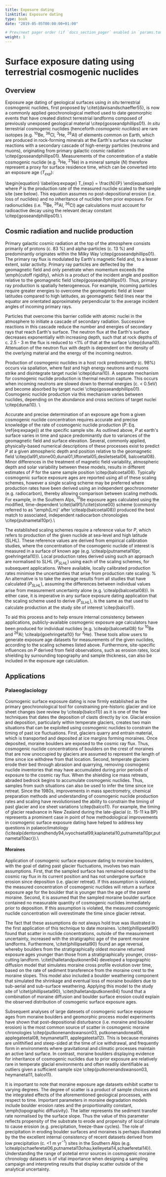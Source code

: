 ```yaml
---
title: Exposure dating
linktitle: Exposure dating
type: book
date: "2019-05-05T00:00:00+01:00"

# Prev/next pager order (if `docs_section_pager` enabled in `params.toml`)
weight: 1
---
```

# Surface exposure dating using terrestrial cosmogenic nuclides 
## Overview
Exposure age dating of geological surfaces using _in situ_ terrestrial cosmogenic nuclides, first proposed by \citet{davisandschaeffer55}, is now a commonly applied geochronological method used to date geomorphic events that have created distinct terrestrial landforms composed of previously unexposed geological material \citep{gosseandphillips01}. _In situ_ terrestrial cosmogenic nuclides (henceforth _cosmogenic nuclides_) are rare isotopes (e.g. <sup>10</sup>Be, <sup>36</sup>Cl, <sup>3</sup>He, <sup>26</sup>Al) of elements common on Earth, which are produced in rock-forming minerals at the Earth's surface via nuclear reactions with a secondary cascade of high-energy particles (neutrons and muons), originating from primary galactic cosmic radiation \citep{gosseandphillips01}. Measurements of the concentration of a stable cosmogenic nuclide (e.g. <sup>3</sup>He, <sup>21</sup>Ne) in a mineral sample (_N_) therefore represent a proxy for surface residence time, which can be converted into an exposure age ($T_{exp}$):

\begin{equation}
\label{eq:expage}
T_{exp} = \frac{N}{P}
\end{equation}
where $P$ is the production rate of the measured nuclide scaled to the sample site (see below). This equation assumes no post-depositional erosion (i.e. loss of nuclides) and no inheritance of nuclides from prior exposure. For radionuclides (i.e. $^{10}$Be,  $^{26}$Al,  $^{36}$Cl) age calculations must account for radioactive decay using the relevant decay constant \citep{gosseandphillips01}.\\

## Cosmic radiation and nuclide production
Primary galactic cosmic radiation at the top of the atmosphere consists primarily of protons (c. 83 \%) and alpha-particles (c. 13 \%) and predominantly originates within the Milky Way \citep{gosseandphillips01}. The primary ray flux is modulated by Earth's magnetic field and, to a lesser extent, solar activity. Primary ray particles are deflected by the geomagnetic field and only penetrate when momentum exceeds the \emph{cutoff rigidity}, which is a product of the incident angle and position relative to the geomagnetic field \citep{gosseandphillips01}. Thus, primary ray production is spatially heterogeneous. For example, incoming particles require greater energies to overcome the geomagnetic field at lower latitudes compared to high latitudes, as geomagnetic field lines near the equator are orientated approximately perpendicular to the average incident angles of incoming primary rays. 

Particles that overcome this barrier collide with atomic nuclei in the atmosphere to initiate a cascade of secondary radiation. Successive reactions in this cascade reduce the number and energies of secondary rays that reach Earth's surface. The neutron flux at the Earth's surface decreases exponentially with increasing depth, such that at rock depths of c. 2.5 - 3 m the flux is reduced to $<$1\% of that at the surface \citep{dunai10}. Attenuation of the neutron flux with depth is dependent on the density of the overlying material and the energy of the incoming neutron. 

Production of cosmogenic nuclides in a host rock predominantly (c. 98\%) occurs via spallation, where fast and high energy neutrons and muons strike and disintegrate target nuclei \citep{dunai10}. A separate mechanism for cosmogenic nuclide production is thermal neutron capture. This occurs when incoming neutrons are slowed down to thermal energies (c. $<$ 0.5eV) and become absorbed by target nuclei \citep{gosseandphillips01}. Cosmogenic nuclide production via this mechanism varies between nuclides, depending on the abundance and cross sections of target nuclei \citep{dunai10}. \\

Accurate and precise determination of an exposure age from a given cosmogenic nuclide concentration requires accurate and precise knowledge of the rate of cosmogenic nuclide production ($P$: Eq. \ref{eq:expage}) at the specific sample site. As outlined above, $P$ at earth's surface varies in time and space predominantly due to variances of the geomagnetic field and surface elevation. Several, commonly applied, physically-based numerical descriptions of these processes exist to predict $P$ at a given atmospheric depth and position relative to the geomagnetic field \citep{lal91,stone00,dunai01,liftonetal05,desiletsetal06, balcoetal08}. Minor differences in the treatment of magnetic field variability, atmospheric depth and solar variability between these models, results in different estimates of $P$ for the same sample position \citep{balcoetal08}. Typically cosmogenic surface exposure ages are reported using all of these scaling schemes, however a single scaling scheme may be preferred where production rates have been derived using an independent geochronometer (e.g. radiocarbon), thereby allowing comparison between scaling methods. For example, in the Southern Alps, $^{10}$Be exposure ages calculated using the modified, time-dependent \citet{lal91}/\citet{stone00} scheme (commonly referred to as '\emph{Lm}' after \citealp{balcoetal08}) produced the best match to associated, independent radiocarbon chronologies \citep{putnametal10pr}.\\

The established scaling schemes require a reference value for $P$, which refers to production of the given nuclide at sea-level and high latitude (SLHL). These reference values are derived from empirical calibration studies, where the concentration of the cosmogenic nuclide of interest is measured in a surface of known age (e.g. \citealp{putnametal10pr, goehringetal10}). Local production rates derived using such an approach are normalised to SLHL ($P_{SLHL}$) using each of the scaling schemes, for subsequent applications. Where available, locally calibrated production rates minimise the uncertainties that arise from production rate scaling. % An alternative is to take the average results from all studies that have calculated (_P_<sub>_SLHL_</sub>), assuming the differences between individual values arise from measurement uncertainty alone (e.g. \citealp{balcoetal08}). In either case, it is imperative in any surface exposure dating application that the scaling scheme used to derive (_P_<sub>_SLHL_</sub>), is the same as that used to calculate production at the study site of interest \citep{balco11}. 

To aid this process and to help ensure internal consistency between applications, publicly-available cosmogenic exposure age calculators have been produced for individual nuclides (e.g. \citealp{balcoetal08} for $^{10}$Be and $^{26}$Al; \citealp{goehringetal10} for $^3$He). These tools allow users to generate exposure age datasets for measurements of the given nuclides, according to the scaling schemes listed above. Furthermore, site-specific influences on $P$ derived from field observations, such as erosion rates, local shielding by surrounding topography and sample thickness, can also be included in the exposure age calculation. 

## Applications

### Palaeoglaciology

Cosmogenic surface exposure dating is now firmly established as the primary geochronological tool for constraining pre-historic glacier and ice sheet changes (see review by \citealp{balco11}) as it is one of the few techniques that dates the deposition of clasts directly by ice. Glacial erosion and deposition, particularly within temperate glaciers, creates two main situations that can be exploited using cosmogenic nuclides to constrain the timing of past ice fluctuations. First, glaciers quarry and entrain material, which is transported and deposited at ice margins forming moraines. Once deposited, moraine boulders are exposed to the cosmic ray flux. Thus, cosmogenic nuclide concentrations of boulders on the crest of moraines that are now unoccupied by glaciers are assumed to represent the length of time since ice withdrew from that location. Second, temperate glaciers erode their bed through abrasion and quarrying, removing cosmogenic nuclide inventories that may have accumulated during prior periods of exposure to the cosmic ray flux. When the shielding ice mass retreats, abraded bedrock begins to accumulate cosmogenic nuclides. Thus, samples from such situations can also be used to infer the time since ice retreat. Since the 1980s, improvements in mass spectrometry, chemical preparation methods and understanding of cosmogenic nuclide production rates and scaling have revolutionised the ability to constrain the timing of past glacier and ice sheet variations \citep{balco11}. For example, the timing of glacier readvance in New Zealand during the late-glacial (c. 15-11 ka BP) represents a prominent case in point of how methodological improvements in cosmogenic surface exposure dating have helped to address key questions in palaeoclimatology (\citealp{dentonandhendy94,ivyochsetal99,kaplanetal10,putnametal10pr,putnametal10acr}).\\

#### Moraines
Application of cosmogenic surface exposure dating to moraine boulders, with the goal of dating past glacier fluctuations, involves two main assumptions. First, that the sampled surface has remained exposed to the cosmic ray flux in its current position and has not undergone surface erosion since deposition (i.e. glacier retreat). If this assumption is violated, the measured concentration of cosmogenic nuclides will return a surface exposure age for the boulder that is younger than the age of the parent moraine. Second, it is assumed that the sampled moraine boulder surface contained no measurable quantity of cosmogenic nuclides immediately prior to deposition. If this assumption is violated, the measured cosmogenic nuclide concentration will overestimate the time since glacier retreat.

The fact that these assumptions do not always hold true was illustrated in the first application of this technique to date moraines. \citet{phillipsetal90} found that scatter in nuclide concentrations, outside of the measurement uncertainty, increased with the stratigraphic age of the parent moraine landforms. Furthermore, \citet{phillipsetal90} found an age reversal, whereby boulders from the stratigraphically oldest moraine returned exposure ages younger than those from a stratigraphically younger, cross-cutting landform. \citet{halletandputkonen94} developed a topographic diffusion model that simulates moraine cross profile evolution over time, based on the rate of sediment transference from the moraine crest to the moraine slopes. This model also included a boulder weathering component that simulated the shrinkage and eventual loss of moraine boulders due to sub-aerial and sub-surface weathering. Applying this model to the study site of \citet{phillipsetal90}, \citet{halletandputkonen94} found that a combination of moraine diffusion and boulder surface erosion could explain the observed distribution of cosmogenic surface exposure ages.

Subsequent analyses of large datesets of cosmogenic surface exposure ages from moraine boulders and geomorphic process model experiments have shown that post-depositional disturbance (i.e. moraine and boulder erosion) is the most common source of scatter in cosmogenic moraine chronologies \citep{putkonenandswanson03, putkonenandoneal06, applegateetal08, heymanetal11, applegateetal12}. This is because moraines are unlithified and steep-sided at the time of ice withdrawal, and frequently form in environments where gravitational and climatic processes maintain an active land surface. In contrast, moraine boulders displaying evidence for inheritance of cosmogenic nuclides due to prior exposure are relatively rare in temperate glacial environments and often readily identifiable as outliers given a sufficient sample size \citep{putkonenandswanson03, heymanetal11, balco11}. 

It is important to note that moraine exposure age datasets exhibit scatter to varying degrees. The degree of scatter is a product of sample choices and the integrated effects of the aforementioned geological processes, with respect to time. Important parameters in moraine degradation models include boulder erosion rates and the proportionality constant, \emph{topographic diffusivity}. The latter represents the sediment transfer rate normalised by the surface slope. Thus the value of this parameter reflects propensity of the substrate to erode and propensity of local climate to cause erosion (e.g. precipitation, freeze-thaw cycles). The role of precipitation in eroding boulder surfaces and moraines is perhaps illustrated by the the excellent internal consistency of recent datasets derived from low precipitation (c. $<$1 m yr$^{-1}$) sites in the Southern Alps (e.g. \citealp{schaeferetal06,putnametal13ohau,kelleyetal14,schaeferetal14}). Understanding the range of potetial error sources in cosmogenic moraine chronology datasets is of vital importance when designing a sampling campaign and interpreting results that display scatter outside of the analytical uncertainty.
